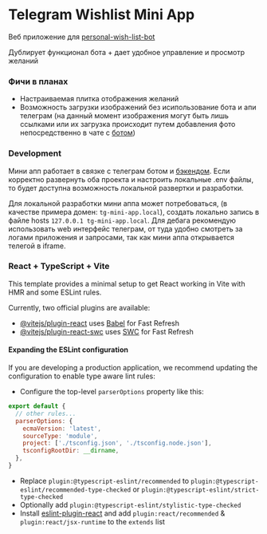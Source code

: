 # Telegram Wishlist Mini App
Веб приложение для [personal-wish-list-bot](https://github.com/Fedorrychkov/personal-wish-list-bot)

Дублирует функционал бота + дает удобное управление и просмотр желаний

### Фичи в планах
- Настраиваемая плитка отображения желаний
- Возможность загрузки изображений без исипользование бота и апи телеграм (на данный момент изображения могут быть лишь ссылками или их загрузка происходит путем добавления фото непосредственно в чате с [ботом](https://t.me/personal_wish_list_bot))

### Development
Мини апп работает в связке с телеграм ботом и [бэкендом](https://github.com/Fedorrychkov/personal-wish-list-bot).
Если корректно развернуть оба проекта и настроить локальные .env файлы, то будет доступна возможность локальной развертки и разработки.

Для локальной разработки мини аппа может потребоваться, (в качестве примера домен: `tg-mini-app.local`), создать локально запись в файле hosts `127.0.0.1 tg-mini-app.local`. Для дебага рекомендую использовать web интерфейс телеграм, от туда удобно смотреть за логами приложения и запросами, так как мини аппа открывается телегой в iframe.

### React + TypeScript + Vite

This template provides a minimal setup to get React working in Vite with HMR and some ESLint rules.

Currently, two official plugins are available:

- [@vitejs/plugin-react](https://github.com/vitejs/vite-plugin-react/blob/main/packages/plugin-react/README.md) uses [Babel](https://babeljs.io/) for Fast Refresh
- [@vitejs/plugin-react-swc](https://github.com/vitejs/vite-plugin-react-swc) uses [SWC](https://swc.rs/) for Fast Refresh

#### Expanding the ESLint configuration

If you are developing a production application, we recommend updating the configuration to enable type aware lint rules:

- Configure the top-level `parserOptions` property like this:

```js
export default {
  // other rules...
  parserOptions: {
    ecmaVersion: 'latest',
    sourceType: 'module',
    project: ['./tsconfig.json', './tsconfig.node.json'],
    tsconfigRootDir: __dirname,
  },
}
```

- Replace `plugin:@typescript-eslint/recommended` to `plugin:@typescript-eslint/recommended-type-checked` or `plugin:@typescript-eslint/strict-type-checked`
- Optionally add `plugin:@typescript-eslint/stylistic-type-checked`
- Install [eslint-plugin-react](https://github.com/jsx-eslint/eslint-plugin-react) and add `plugin:react/recommended` & `plugin:react/jsx-runtime` to the `extends` list

